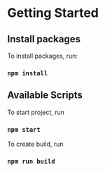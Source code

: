 # Getting Started

## Install packages

To install packages, run:

### `npm install`

## Available Scripts

To start project, run

### `npm start`

To create build, run

### `npm run build`
